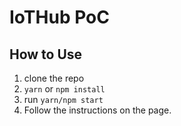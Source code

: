 # IoTHub PoC

## How to Use
1. clone the repo
2. `yarn` or `npm install`
3. run `yarn/npm start`
4. Follow the instructions on the page.
